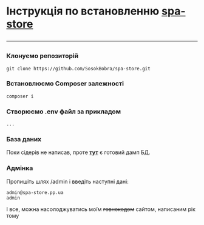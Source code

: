 # Інструкція по встановленню [spa-store](https://spa-store.pp.ua/) <hr>



### Клонуємо репозиторій

    git clone https://github.com/SosokBobra/spa-store.git

### Встановлюємо Composer залежності
    
    composer i

### Створюємо .env файл за прикладом 
    ...

### База даних
Поки сідерів не написав, проте **[тут](https://mega.nz/file/3Dx11agT#2xi6kcdOB_3omEQqKt9Fy5vRjiGQMWXPsn6YclBmO28)** є готовий дамп БД.

### Адмінка
Пропишіть шлях /admin і введіть наступні дані:
    
    admin@spa-store.pp.ua
    admin
 

І все, можна насолоджуватись моїм ~~говнокодом~~ сайтом, написаним рік тому



